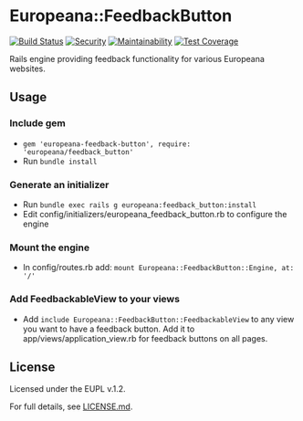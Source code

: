 # Europeana::FeedbackButton

[![Build Status](https://travis-ci.org/europeana/europeana-feedback-button.svg?branch=develop)](https://travis-ci.org/europeana/europeana-feedback-button) [![Security](https://hakiri.io/github/europeana/europeana-feedback-button/develop.svg)](https://hakiri.io/github/europeana/europeana-feedback-button/develop) [![Maintainability](https://api.codeclimate.com/v1/badges/326e7cf35738e64c36d6/maintainability)](https://codeclimate.com/github/europeana/europeana-feedback-button/maintainability) [![Test Coverage](https://api.codeclimate.com/v1/badges/326e7cf35738e64c36d6/test_coverage)](https://codeclimate.com/github/europeana/europeana-feedback-button/test_coverage)

Rails engine providing feedback functionality for various Europeana websites.

## Usage

### Include gem

* ``gem 'europeana-feedback-button', require: 'europeana/feedback_button'``
* Run ``bundle install``

### Generate an initializer

* Run ``bundle exec rails g europeana:feedback_button:install``
* Edit config/initializers/europeana_feedback_button.rb to configure the engine

### Mount the engine

* In config/routes.rb add: ``mount Europeana::FeedbackButton::Engine, at: '/'``

### Add FeedbackableView to your views

* Add ``include Europeana::FeedbackButton::FeedbackableView`` to any view you want to have a feedback button. Add it to app/views/application_view.rb for feedback buttons on all pages.

## License

Licensed under the EUPL v.1.2.

For full details, see [LICENSE.md](LICENSE.md).
